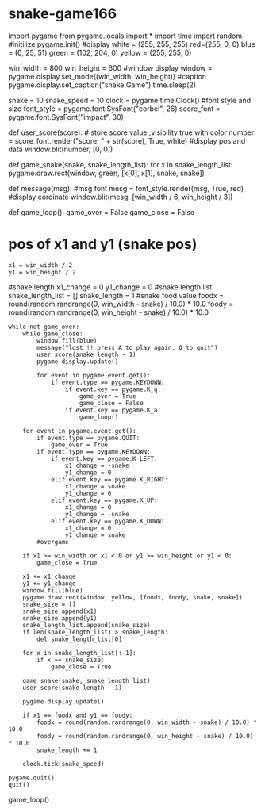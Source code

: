# snake-game166


import pygame
from pygame.locals import *
import time
import random
#initilize
pygame.init()
#display
white = (255, 255, 255)
red=(255, 0, 0)
blue = (0, 25, 51)
green = (102, 204, 0)
yellow = (255, 255, 0)

win_width = 800
win_height = 600
#window display
window = pygame.display.set_mode((win_width, win_height))
#caption
pygame.display.set_caption("snake Game")
time.sleep(2)

snake = 10
snake_speed = 10
clock = pygame.time.Clock()
#font style and size
font_style = pygame.font.SysFont("corbel", 26)
score_font = pygame.font.SysFont("impact", 30)


def user_score(score):
    # store score value ,visibility true with color
    number = score_font.render("score: " + str(score), True, white)
    #display pos and data
    window.blit(number, [0, 0])


def game_snake(snake, snake_length_list):
    for x in snake_length_list:
        pygame.draw.rect(window, green, [x[0], x[1], snake, snake])


def message(msg):
    #msg font
    mesg = font_style.render(msg, True, red)
    #display cordinate
    window.blit(mesg, [win_width / 6, win_height / 3])


def game_loop():
    game_over = False
    game_close = False
# pos of x1 and y1 (snake pos)
    x1 = win_width / 2
    y1 = win_height / 2
#snake length
    x1_change = 0
    y1_change = 0
#snake length list
    snake_length_list = []
    snake_length = 1
#snake food value
    foodx = round(random.randrange(0, win_width - snake) / 10.0) * 10.0
    foody = round(random.randrange(0, win_height - snake) / 10.0) * 10.0

    while not game_over:
        while game_close:
            window.fill(blue)
            message("lost !! press A to play again, Q to quit")
            user_score(snake_length - 1)
            pygame.display.update()

            for event in pygame.event.get():
                if event.type == pygame.KEYDOWN:
                    if event.key == pygame.K_q:
                        game_over = True
                        game_close = False
                    if event.key == pygame.K_a:
                        game_loop()

        for event in pygame.event.get():
            if event.type == pygame.QUIT:
                game_over = True
            if event.type == pygame.KEYDOWN:
                if event.key == pygame.K_LEFT:
                    x1_change = -snake
                    y1_change = 0
                elif event.key == pygame.K_RIGHT:
                    x1_change = snake
                    y1_change = 0
                elif event.key == pygame.K_UP:
                    x1_change = 0
                    y1_change = -snake
                elif event.key == pygame.K_DOWN:
                    x1_change = 0
                    y1_change = snake
            #overgame        

        if x1 >= win_width or x1 < 0 or y1 >= win_height or y1 < 0:
            game_close = True

        x1 += x1_change
        y1 += y1_change
        window.fill(blue)
        pygame.draw.rect(window, yellow, [foodx, foody, snake, snake])
        snake_size = []
        snake_size.append(x1)
        snake_size.append(y1)
        snake_length_list.append(snake_size)
        if len(snake_length_list) > snake_length:
            del snake_length_list[0]

        for x in snake_length_list[:-1]:
            if x == snake_size:
                game_close = True

        game_snake(snake, snake_length_list)
        user_score(snake_length - 1)

        pygame.display.update()

        if x1 == foodx and y1 == foody:
            foodx = round(random.randrange(0, win_width - snake) / 10.0) * 10.0
            foody = round(random.randrange(0, win_height - snake) / 10.0) * 10.0
            snake_length += 1

        clock.tick(snake_speed)

    pygame.quit()
    quit()


game_loop()
